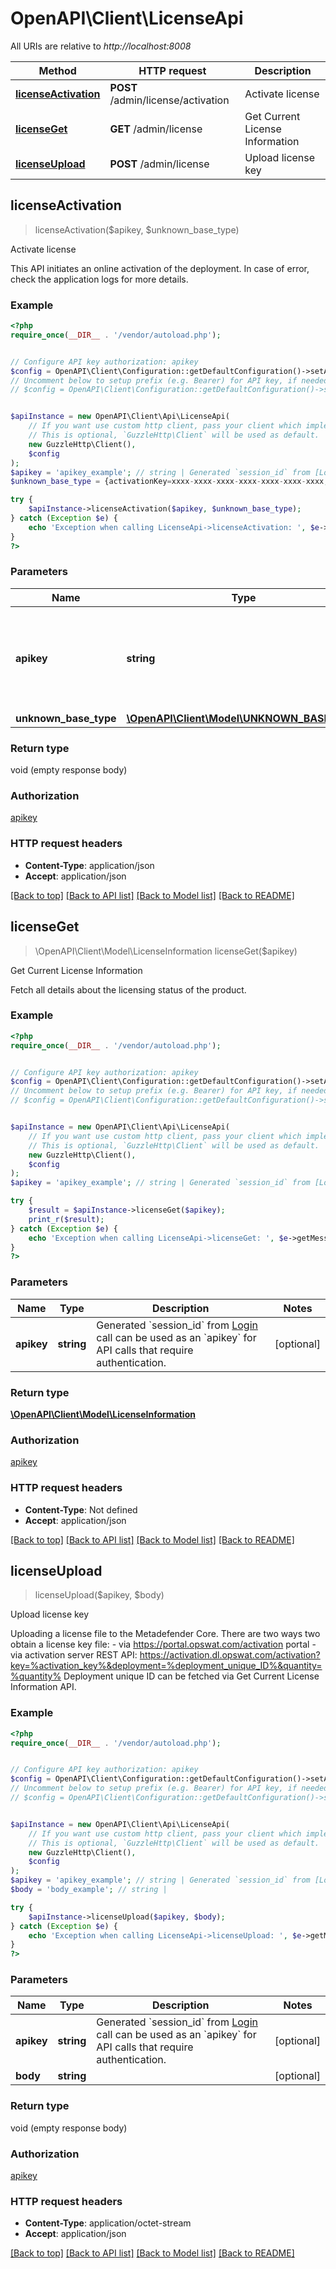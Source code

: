# OpenAPI\Client\LicenseApi

All URIs are relative to *http://localhost:8008*

Method | HTTP request | Description
------------- | ------------- | -------------
[**licenseActivation**](LicenseApi.md#licenseActivation) | **POST** /admin/license/activation | Activate license
[**licenseGet**](LicenseApi.md#licenseGet) | **GET** /admin/license | Get Current License Information
[**licenseUpload**](LicenseApi.md#licenseUpload) | **POST** /admin/license | Upload license key



## licenseActivation

> licenseActivation($apikey, $unknown_base_type)

Activate license

This API initiates an online activation of the deployment.  In case of error, check the application logs for more details.

### Example

```php
<?php
require_once(__DIR__ . '/vendor/autoload.php');


// Configure API key authorization: apikey
$config = OpenAPI\Client\Configuration::getDefaultConfiguration()->setApiKey('apikey', 'YOUR_API_KEY');
// Uncomment below to setup prefix (e.g. Bearer) for API key, if needed
// $config = OpenAPI\Client\Configuration::getDefaultConfiguration()->setApiKeyPrefix('apikey', 'Bearer');


$apiInstance = new OpenAPI\Client\Api\LicenseApi(
    // If you want use custom http client, pass your client which implements `GuzzleHttp\ClientInterface`.
    // This is optional, `GuzzleHttp\Client` will be used as default.
    new GuzzleHttp\Client(),
    $config
);
$apikey = 'apikey_example'; // string | Generated `session_id` from [Login](#operation/userLogin) call can be used as an `apikey` for API calls that require authentication.
$unknown_base_type = {activationKey=xxxx-xxxx-xxxx-xxxx-xxxx-xxxx-xxxx, quantity=1, comment=MetaDefender Core Server 001}; // \OpenAPI\Client\Model\UNKNOWN_BASE_TYPE | 

try {
    $apiInstance->licenseActivation($apikey, $unknown_base_type);
} catch (Exception $e) {
    echo 'Exception when calling LicenseApi->licenseActivation: ', $e->getMessage(), PHP_EOL;
}
?>
```

### Parameters


Name | Type | Description  | Notes
------------- | ------------- | ------------- | -------------
 **apikey** | **string**| Generated &#x60;session_id&#x60; from [Login](#operation/userLogin) call can be used as an &#x60;apikey&#x60; for API calls that require authentication. | [optional]
 **unknown_base_type** | [**\OpenAPI\Client\Model\UNKNOWN_BASE_TYPE**](../Model/UNKNOWN_BASE_TYPE.md)|  | [optional]

### Return type

void (empty response body)

### Authorization

[apikey](../../README.md#apikey)

### HTTP request headers

- **Content-Type**: application/json
- **Accept**: application/json

[[Back to top]](#) [[Back to API list]](../../README.md#documentation-for-api-endpoints)
[[Back to Model list]](../../README.md#documentation-for-models)
[[Back to README]](../../README.md)


## licenseGet

> \OpenAPI\Client\Model\LicenseInformation licenseGet($apikey)

Get Current License Information

Fetch all details about the licensing status of the product.

### Example

```php
<?php
require_once(__DIR__ . '/vendor/autoload.php');


// Configure API key authorization: apikey
$config = OpenAPI\Client\Configuration::getDefaultConfiguration()->setApiKey('apikey', 'YOUR_API_KEY');
// Uncomment below to setup prefix (e.g. Bearer) for API key, if needed
// $config = OpenAPI\Client\Configuration::getDefaultConfiguration()->setApiKeyPrefix('apikey', 'Bearer');


$apiInstance = new OpenAPI\Client\Api\LicenseApi(
    // If you want use custom http client, pass your client which implements `GuzzleHttp\ClientInterface`.
    // This is optional, `GuzzleHttp\Client` will be used as default.
    new GuzzleHttp\Client(),
    $config
);
$apikey = 'apikey_example'; // string | Generated `session_id` from [Login](#operation/userLogin) call can be used as an `apikey` for API calls that require authentication.

try {
    $result = $apiInstance->licenseGet($apikey);
    print_r($result);
} catch (Exception $e) {
    echo 'Exception when calling LicenseApi->licenseGet: ', $e->getMessage(), PHP_EOL;
}
?>
```

### Parameters


Name | Type | Description  | Notes
------------- | ------------- | ------------- | -------------
 **apikey** | **string**| Generated &#x60;session_id&#x60; from [Login](#operation/userLogin) call can be used as an &#x60;apikey&#x60; for API calls that require authentication. | [optional]

### Return type

[**\OpenAPI\Client\Model\LicenseInformation**](../Model/LicenseInformation.md)

### Authorization

[apikey](../../README.md#apikey)

### HTTP request headers

- **Content-Type**: Not defined
- **Accept**: application/json

[[Back to top]](#) [[Back to API list]](../../README.md#documentation-for-api-endpoints)
[[Back to Model list]](../../README.md#documentation-for-models)
[[Back to README]](../../README.md)


## licenseUpload

> licenseUpload($apikey, $body)

Upload license key

Uploading a license file to the Metadefender Core.  There are two ways two obtain a license key file:  - via https://portal.opswat.com/activation portal  - via activation server REST API: https://activation.dl.opswat.com/activation?key=%activation_key%&deployment=%deployment_unique_ID%&quantity=%quantity%  Deployment unique ID can be fetched via Get Current License Information API.

### Example

```php
<?php
require_once(__DIR__ . '/vendor/autoload.php');


// Configure API key authorization: apikey
$config = OpenAPI\Client\Configuration::getDefaultConfiguration()->setApiKey('apikey', 'YOUR_API_KEY');
// Uncomment below to setup prefix (e.g. Bearer) for API key, if needed
// $config = OpenAPI\Client\Configuration::getDefaultConfiguration()->setApiKeyPrefix('apikey', 'Bearer');


$apiInstance = new OpenAPI\Client\Api\LicenseApi(
    // If you want use custom http client, pass your client which implements `GuzzleHttp\ClientInterface`.
    // This is optional, `GuzzleHttp\Client` will be used as default.
    new GuzzleHttp\Client(),
    $config
);
$apikey = 'apikey_example'; // string | Generated `session_id` from [Login](#operation/userLogin) call can be used as an `apikey` for API calls that require authentication.
$body = 'body_example'; // string | 

try {
    $apiInstance->licenseUpload($apikey, $body);
} catch (Exception $e) {
    echo 'Exception when calling LicenseApi->licenseUpload: ', $e->getMessage(), PHP_EOL;
}
?>
```

### Parameters


Name | Type | Description  | Notes
------------- | ------------- | ------------- | -------------
 **apikey** | **string**| Generated &#x60;session_id&#x60; from [Login](#operation/userLogin) call can be used as an &#x60;apikey&#x60; for API calls that require authentication. | [optional]
 **body** | **string**|  | [optional]

### Return type

void (empty response body)

### Authorization

[apikey](../../README.md#apikey)

### HTTP request headers

- **Content-Type**: application/octet-stream
- **Accept**: application/json

[[Back to top]](#) [[Back to API list]](../../README.md#documentation-for-api-endpoints)
[[Back to Model list]](../../README.md#documentation-for-models)
[[Back to README]](../../README.md)

